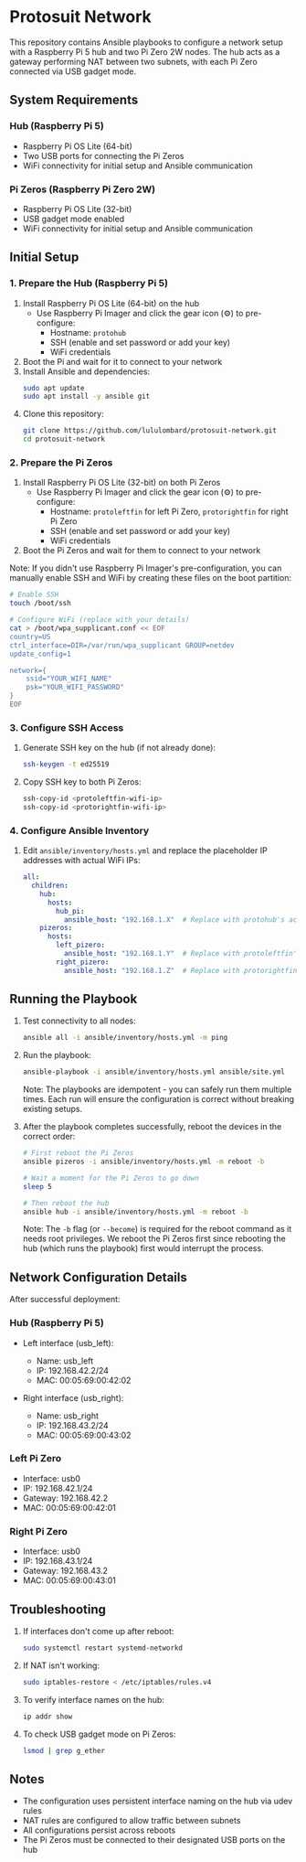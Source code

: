 # Protosuit Network

This repository contains Ansible playbooks to configure a network setup with a Raspberry Pi 5 hub and two Pi Zero 2W nodes. The hub acts as a gateway performing NAT between two subnets, with each Pi Zero connected via USB gadget mode.

## System Requirements

### Hub (Raspberry Pi 5)
- Raspberry Pi OS Lite (64-bit)
- Two USB ports for connecting the Pi Zeros
- WiFi connectivity for initial setup and Ansible communication

### Pi Zeros (Raspberry Pi Zero 2W)
- Raspberry Pi OS Lite (32-bit)
- USB gadget mode enabled
- WiFi connectivity for initial setup and Ansible communication

## Initial Setup

### 1. Prepare the Hub (Raspberry Pi 5)

1. Install Raspberry Pi OS Lite (64-bit) on the hub
   - Use Raspberry Pi Imager and click the gear icon (⚙️) to pre-configure:
     - Hostname: `protohub`
     - SSH (enable and set password or add your key)
     - WiFi credentials
2. Boot the Pi and wait for it to connect to your network
3. Install Ansible and dependencies:
   ```bash
   sudo apt update
   sudo apt install -y ansible git
   ```
4. Clone this repository:
   ```bash
   git clone https://github.com/lululombard/protosuit-network.git
   cd protosuit-network
   ```

### 2. Prepare the Pi Zeros

1. Install Raspberry Pi OS Lite (32-bit) on both Pi Zeros
   - Use Raspberry Pi Imager and click the gear icon (⚙️) to pre-configure:
     - Hostname: `protoleftfin` for left Pi Zero, `protorightfin` for right Pi Zero
     - SSH (enable and set password or add your key)
     - WiFi credentials
2. Boot the Pi Zeros and wait for them to connect to your network

Note: If you didn't use Raspberry Pi Imager's pre-configuration, you can manually enable SSH and WiFi by creating these files on the boot partition:
```bash
# Enable SSH
touch /boot/ssh

# Configure WiFi (replace with your details)
cat > /boot/wpa_supplicant.conf << EOF
country=US
ctrl_interface=DIR=/var/run/wpa_supplicant GROUP=netdev
update_config=1

network={
    ssid="YOUR_WIFI_NAME"
    psk="YOUR_WIFI_PASSWORD"
}
EOF
```

### 3. Configure SSH Access

1. Generate SSH key on the hub (if not already done):
   ```bash
   ssh-keygen -t ed25519
   ```

2. Copy SSH key to both Pi Zeros:
   ```bash
   ssh-copy-id <protoleftfin-wifi-ip>
   ssh-copy-id <protorightfin-wifi-ip>
   ```

### 4. Configure Ansible Inventory

1. Edit `ansible/inventory/hosts.yml` and replace the placeholder IP addresses with actual WiFi IPs:
   ```yaml
   all:
     children:
       hub:
         hosts:
           hub_pi:
             ansible_host: "192.168.1.X"  # Replace with protohub's actual WiFi IP
       pizeros:
         hosts:
           left_pizero:
             ansible_host: "192.168.1.Y"  # Replace with protoleftfin's actual WiFi IP
           right_pizero:
             ansible_host: "192.168.1.Z"  # Replace with protorightfin's actual WiFi IP
   ```

## Running the Playbook

1. Test connectivity to all nodes:
   ```bash
   ansible all -i ansible/inventory/hosts.yml -m ping
   ```

2. Run the playbook:
   ```bash
   ansible-playbook -i ansible/inventory/hosts.yml ansible/site.yml
   ```
   Note: The playbooks are idempotent - you can safely run them multiple times. Each run will ensure the configuration is correct without breaking existing setups.

3. After the playbook completes successfully, reboot the devices in the correct order:
   ```bash
   # First reboot the Pi Zeros
   ansible pizeros -i ansible/inventory/hosts.yml -m reboot -b

   # Wait a moment for the Pi Zeros to go down
   sleep 5

   # Then reboot the hub
   ansible hub -i ansible/inventory/hosts.yml -m reboot -b
   ```
   Note: The `-b` flag (or `--become`) is required for the reboot command as it needs root privileges.
   We reboot the Pi Zeros first since rebooting the hub (which runs the playbook) first would interrupt the process.

## Network Configuration Details

After successful deployment:

### Hub (Raspberry Pi 5)
- Left interface (usb_left):
  - Name: usb_left
  - IP: 192.168.42.2/24
  - MAC: 00:05:69:00:42:02

- Right interface (usb_right):
  - Name: usb_right
  - IP: 192.168.43.2/24
  - MAC: 00:05:69:00:43:02

### Left Pi Zero
- Interface: usb0
- IP: 192.168.42.1/24
- Gateway: 192.168.42.2
- MAC: 00:05:69:00:42:01

### Right Pi Zero
- Interface: usb0
- IP: 192.168.43.1/24
- Gateway: 192.168.43.2
- MAC: 00:05:69:00:43:01

## Troubleshooting

1. If interfaces don't come up after reboot:
   ```bash
   sudo systemctl restart systemd-networkd
   ```

2. If NAT isn't working:
   ```bash
   sudo iptables-restore < /etc/iptables/rules.v4
   ```

3. To verify interface names on the hub:
   ```bash
   ip addr show
   ```

4. To check USB gadget mode on Pi Zeros:
   ```bash
   lsmod | grep g_ether
   ```

## Notes

- The configuration uses persistent interface naming on the hub via udev rules
- NAT rules are configured to allow traffic between subnets
- All configurations persist across reboots
- The Pi Zeros must be connected to their designated USB ports on the hub
